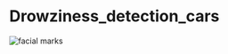 # Drowziness_detection_cars

![facial marks](https://user-images.githubusercontent.com/60309916/121537418-87711a00-ca21-11eb-896b-8cd731ceec8f.jpeg)
